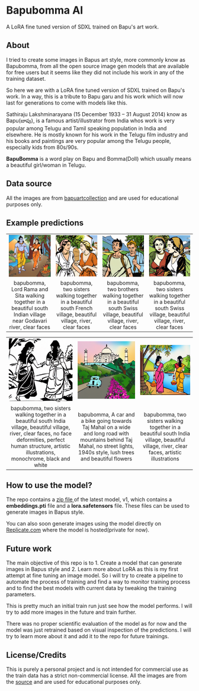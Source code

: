 # Bapubomma AI

A LoRA fine tuned version of SDXL trained on Bapu's art work.

## About

I tried to create some images in Bapus art style, more commonly know as Bapubomma, from all the open source image gen models that are available for free users but it seems like they did not include his work in any of the training dataset. 

So here we are with a LoRA fine tuned version of SDXL trained on Bapu's work. In a way, this is a tribute to Bapu garu and his work which will now last for generations to come with models like this.

Sathiraju Lakshminarayana (15 December 1933 – 31 August 2014) know as Bapu(బాపు), is a famous artist/illustrator from India whos work is very popular among Telugu and Tamil speaking population in India and elsewhere. He is mostly known for his work in the Telugu film industry and his books and paintings are very popular among the Telugu people, especially kids from 80s/90s.

**BapuBomma** is a word play on Bapu and Bomma(Doll) which usually means a beautiful girl/woman in Telugu.

## Data source

All the images are from [bapuartcollection](https://bapuartcollection.com/) and are used for educational purposes only.

## Example predictions

<table>
  <tr>
    <td><img src="assets/out-1.png" alt="Image 1" width="300"></td>
    <td><img src="assets/out-2.png" alt="Image 2" width="300"></td>
    <td><img src="assets/out-3.png" alt="Image 3" width="300"></td>
    <td><img src="assets/out-4.png" alt="Image 4" width="300"></td>
  </tr>
  <tr>
    <td align="center">bapubomma, Lord Rama and Sita walking together in a beautiful south Indian village near Godavari river, clear faces</td>
    <td align="center">bapubomma, two sisters walking together in a beautiful south French village, beautiful village, river, clear faces</td>
    <td align="center">bapubomma, two brothers walking together in a beautiful south Swiss village, beautiful village, river, clear faces</td>
    <td align="center">bapubomma, two sisters walking together in a beautiful south Swiss village, beautiful village, river, clear faces</td>
  </tr>
</table>
<table>
  <tr>
    <td><img src="assets/out-5.png" alt="Image 5" width="300"></td>
    <td><img src="assets/out-6.png" alt="Image 6" width="300"></td>
    <td><img src="assets/out-7.png" alt="Image 7" width="300"></td>
  </tr>
  <tr>
    <td align="center">bapubomma, two sisters walking together in a beautiful south India village, beautiful village, river, clear faces, no face deformities, perfect human structure, artistic illustrations, monochrome, black and white</td>
    <td align="center">bapubomma, A car and a bike going towards Taj Mahal on a wide and long road with mountains behind Taj Mahal, no street lights, 1940s style, lush trees and beautiful flowers</td>
    <td align="center">bapubomma, two sisters walking together in a beautiful south India village, beautiful village, river, clear faces, artistic illustrations</td>
  </tr>
</table>

## How to use the model?

The repo contains a [zip file ](replicate/trained_models/lora_trained_model_bapubomma_v1.tar) of the latest model, v1, which contains a **embeddings.pti** file and a **lora.safetensors** file. These files can be used to generate images in Bapus style.

You can also soon generate images using the model directly on [Replicate.com](https://replicate.com/vkolagotla/bapubomma_ai/versions/572fa33614e484e0d9f7707707d5e1f04f00c968b733c8609647d9a2d9a523ff) where the model is hosted(private for now).

## Future work

The main objective of this repo is to 1. Create a model that can generate images in Bapus style and 2. Learn more about LoRA as this is my first attempt at fine tuning an image model. So i will try to create a pipeline to automate the process of training and find a way to monitor training process and to find the best models with current data by tweaking the training parameters.

This is pretty much an initial train run just see how the model performs. I will try to add more images in the future and train further.

There was no proper scientific evaluation of the model as for now and the model was just retrained based on visual inspection of the predictions. I will try to learn more about it and add it to the repo for future trainings.

## License/Credits

This is purely a personal project and is not intended for commercial use as the train data has a strict non-commercial license. All the images are from the [source](https://bapuartcollection.com/) and are used for educational purposes only.
